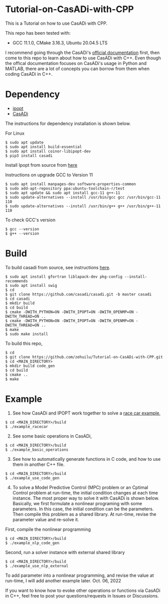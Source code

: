 # Tutorial-on-CasADi-with-CPP
This is a Tutorial on how to use CasADi with CPP.


This repo has been tested with:
* GCC 11.1.0, CMake 3.16.3, Ubuntu 20.04.5 LTS


I recommend going through the CasADi's [official documentation](https://web.casadi.org/docs/) first, then come to this repo to learn about how to use CasADi with C++.
Even though the offical documentation focuses on CasADi's usage in Python and MATLAB, there are a lot of concepts you can borrow from them when coding CasADi in C++.



Dependency
==========

* [ipopt](https://coin-or.github.io/Ipopt/)
* [CasADi](https://web.casadi.org/)


The instructions for dependency installation is shown below.


For Linux
```
$ sudo apt update
$ sudo apt install build-essential
$ sudo apt install coinor-libipopt-dev
$ pip3 install casadi
```

Install Ipopt from source from [here](https://coin-or.github.io/Ipopt/INSTALL.html) 

Instructions on upgrade GCC to Version 11
```
$ sudo apt install manpages-dev software-properties-common
$ sudo add-apt-repository ppa:ubuntu-toolchain-r/test
$ sudo apt update && sudo apt install gcc-11 g++-11
$ sudo update-alternatives --install /usr/bin/gcc gcc /usr/bin/gcc-11 110
$ sudo update-alternatives --install /usr/bin/g++ g++ /usr/bin/g++-11 110
```

To check GCC's version
```
$ gcc --version
$ g++ --version
```

Build
=====

To build casadi from source, see instructions [here](https://github.com/casadi/casadi/wiki/InstallationLinux).
```
$ sudo apt install gfortran liblapack-dev pkg-config --install-recommends
$ sudo apt install swig
$ cd
$ git clone https://github.com/casadi/casadi.git -b master casadi
$ cd casadi
$ mkdir build
$ cd build
$ cmake -DWITH_PYTHON=ON -DWITH_IPOPT=ON -DWITH_OPENMP=ON -DWITH_THREAD=ON ..
$ cmake -DWITH_PYTHON=ON -DWITH_IPOPT=ON -DWITH_OPENMP=ON -DWITH_THREAD=ON ..
$ make
$ sudo make install
```


To build this repo,
```
$ cd
$ git clone https://github.com/zehuilu/Tutorial-on-CasADi-with-CPP.git
$ cd <MAIN_DIRECTORY>
$ mkdir build code_gen
$ cd build
$ cmake ..
$ make
```



Example
=======

1. See how CasADi and IPOPT work together to solve a [race car example](https://web.casadi.org/blog/ocp/),
```
$ cd <MAIN_DIRECTORY>/build
$ ./example_racecar
```


2. See some basic operations in CasADi,
```
$ cd <MAIN_DIRECTORY>/build
$ ./example_basic_operations
```


3. See how to automatically generate functions in C code, and how to use them in another C++ file.

```
$ cd <MAIN_DIRECTORY>/build
$ ./example_use_code_gen
```


4. To solve a Model Predictive Control (MPC) problem or an Cptimal Control problem at run-time, the initial condition changes at each time instance. The most proper way to solve it with CasADi is shown below. Basically, we first formulate a nonlinear programing with some parameters. In this case, the initial condition can be the parameters. Then compile this problem as a shared library. At run-time, revise the parameter value and re-solve it.

First, compile the nonlinear programming
```
$ cd <MAIN_DIRECTORY>/build
$ ./example_nlp_code_gen
```

Second, run a solver instance with external shared library
```
$ cd <MAIN_DIRECTORY>/build
$ ./example_use_nlp_external
```

To add parameter into a nonlinear programming, and revise the value at run-time, I will add another example later. Oct. 06, 2022


If you want to know how to evoke other operations or functions via CasADi in C++, feel free to post your questions/requests in Issues or Discussions.
